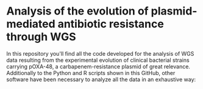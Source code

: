 # Analysis of the evolution of plasmid-mediated antibiotic resistance through WGS

In this repository you'll find all the code developed for the analysis of WGS data resulting from the experimental evolution of clinical bacterial strains carrying pOXA-48, a carbapenem-resistance plasmid of great relevance. Additionally to the Python and R scripts shown in this GitHub, other software have been necessary to analyze all the data in an exhaustive way:


